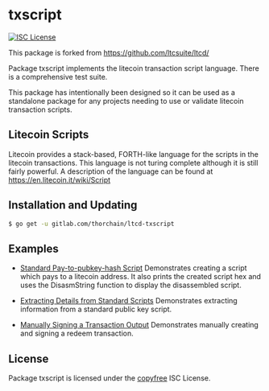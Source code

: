 txscript
========

[![ISC License](http://img.shields.io/badge/license-ISC-blue.svg)](http://copyfree.org)

This package is forked from https://github.com/ltcsuite/ltcd/

Package txscript implements the litecoin transaction script language.  There is
a comprehensive test suite.

This package has intentionally been designed so it can be used as a standalone
package for any projects needing to use or validate litecoin transaction scripts.

## Litecoin Scripts

Litecoin provides a stack-based, FORTH-like language for the scripts in
the litecoin transactions.  This language is not turing complete
although it is still fairly powerful.  A description of the language
can be found at https://en.litecoin.it/wiki/Script

## Installation and Updating

```bash
$ go get -u gitlab.com/thorchain/ltcd-txscript
```

## Examples

* [Standard Pay-to-pubkey-hash Script](https://pkg.go.dev/gitlab.com/thorchain/txscript#example-PayToAddrScript)
  Demonstrates creating a script which pays to a litecoin address.  It also
  prints the created script hex and uses the DisasmString function to display
  the disassembled script.

* [Extracting Details from Standard Scripts](https://pkg.go.dev/gitlab.com/thorchain/txscript#example-ExtractPkScriptAddrs)
  Demonstrates extracting information from a standard public key script.

* [Manually Signing a Transaction Output](https://pkg.go.dev/gitlab.com/thorchain/txscript#example-SignTxOutput)
  Demonstrates manually creating and signing a redeem transaction.


## License

Package txscript is licensed under the [copyfree](http://copyfree.org) ISC
License.
